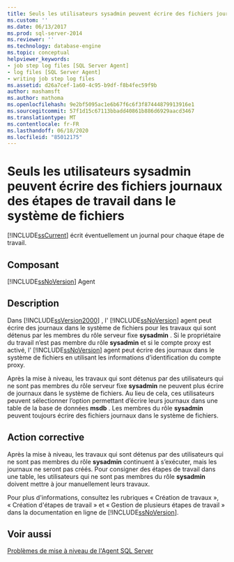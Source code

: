 ```yaml
---
title: Seuls les utilisateurs sysadmin peuvent écrire des fichiers journaux d’étapes de travail dans le système de fichiers | Microsoft Docs
ms.custom: ''
ms.date: 06/13/2017
ms.prod: sql-server-2014
ms.reviewer: ''
ms.technology: database-engine
ms.topic: conceptual
helpviewer_keywords:
- job step log files [SQL Server Agent]
- log files [SQL Server Agent]
- writing job step log files
ms.assetid: d26a7cef-1a60-4c95-b9df-f8b4fec59f9b
author: mashamsft
ms.author: mathoma
ms.openlocfilehash: 9e2bf5095ac1e6b67f6c6f3f87444879913916e1
ms.sourcegitcommit: 57f1d15c67113bbadd40861b886d6929aacd3467
ms.translationtype: MT
ms.contentlocale: fr-FR
ms.lasthandoff: 06/18/2020
ms.locfileid: "85012175"
---
```

# <a name="only-sysadmin-users-can-write-job-step-log-files-to-the-file-system"></a>Seuls les utilisateurs sysadmin peuvent écrire des fichiers journaux des étapes de travail dans le système de fichiers
  [!INCLUDE[ssCurrent](../../includes/sscurrent-md.md)] écrit éventuellement un journal pour chaque étape de travail.  
  
## <a name="component"></a>Composant  
 [!INCLUDE[ssNoVersion](../../includes/ssnoversion-md.md)] Agent  
  
## <a name="description"></a>Description  
 Dans [!INCLUDE[ssVersion2000](../../includes/ssversion2000-md.md)] , l' [!INCLUDE[ssNoVersion](../../includes/ssnoversion-md.md)] agent peut écrire des journaux dans le système de fichiers pour les travaux qui sont détenus par les membres du rôle serveur fixe **sysadmin** . Si le propriétaire du travail n’est pas membre du rôle **sysadmin** et si le compte proxy est activé, l' [!INCLUDE[ssNoVersion](../../includes/ssnoversion-md.md)] agent peut écrire des journaux dans le système de fichiers en utilisant les informations d’identification du compte proxy.  
  
 Après la mise à niveau, les travaux qui sont détenus par des utilisateurs qui ne sont pas membres du rôle serveur fixe **sysadmin** ne peuvent plus écrire de journaux dans le système de fichiers. Au lieu de cela, ces utilisateurs peuvent sélectionner l’option permettant d’écrire leurs journaux dans une table de la base de données **msdb** . Les membres du rôle **sysadmin** peuvent toujours écrire des fichiers journaux dans le système de fichiers.  
  
## <a name="corrective-action"></a>Action corrective  
 Après la mise à niveau, les travaux qui sont détenus par des utilisateurs qui ne sont pas membres du rôle **sysadmin** continuent à s’exécuter, mais les journaux ne seront pas créés. Pour consigner des étapes de travail dans une table, les utilisateurs qui ne sont pas membres du rôle **sysadmin** doivent mettre à jour manuellement leurs travaux.  
  
 Pour plus d'informations, consultez les rubriques « Création de travaux », « Création d'étapes de travail » et « Gestion de plusieurs étapes de travail » dans la documentation en ligne de [!INCLUDE[ssNoVersion](../../includes/ssnoversion-md.md)].  
  
## <a name="see-also"></a>Voir aussi  
 [Problèmes de mise à niveau de l'Agent SQL Server](../../../2014/sql-server/install/sql-server-agent-upgrade-issues.md)  
  
  
